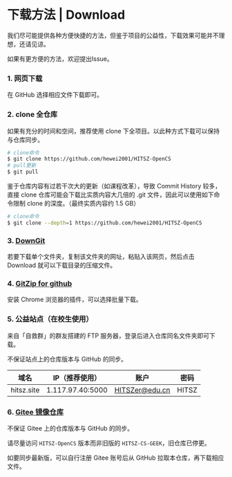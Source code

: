 # 下载方法 | Download

我们尽可能提供各种方便快捷的方法，但鉴于项目的公益性，下载效果可能并不理想，还请见谅。

如果有更方便的方法，欢迎提出Issue。

### 1. 网页下载

在 GitHub 选择相应文件下载即可。

### 2. clone 全仓库

如果有充分的时间和空间，推荐使用 clone 下全项目。以此种方式下载可以保持与仓库同步。

```bash
# clone命令
$ git clone https://github.com/hewei2001/HITSZ-OpenCS
# pull更新
$ git pull
```

鉴于仓库内容有过若干次大的更新（如课程改革），导致 Commit History 较多，直接 clone 仓库可能会下载比实质内容大几倍的 .git 文件，因此可以使用如下命令限制 clone 的深度。（最终实质内容约 1.5 GB）

```bash
# clone命令
$ git clone --depth=1 https://github.com/hewei2001/HITSZ-OpenCS
```

### 3. [DownGit](https://minhaskamal.github.io/DownGit/#/home)

若要下载单个文件夹，复制该文件夹的网址，粘贴入该网页，然后点击 Download 就可以下载目录的压缩文件。

### 4. [GitZip for github](https://chrome.google.com/webstore/detail/gitzip-for-github/ffabmkklhbepgcgfonabamgnfafbdlkn)

安装 Chrome 浏览器的插件，可以选择批量下载。

### 5. 公益站点（在校生使用）

来自「自救群」的群友搭建的 FTP 服务器，登录后进入仓库同名文件夹即可下载。

不保证站点上的仓库版本与 GitHub 的同步。

|    域名    |  IP（推荐使用）  |      账户      | 密码  |
| :--------: | :--------------: | :------------: | :---: |
| hitsz.site | 1.117.97.40:5000 | HITSZer@edu.cn | HITSZ |

### 6. [Gitee 镜像仓库](https://gitee.com/hewei2001_admin/HITSZ-OpenCS)

不保证 Gitee 上的仓库版本与 GitHub 的同步。

请尽量访问 `HITSZ-OpenCS` 版本而非旧版的 `HITSZ-CS-GEEK`，旧仓库已停更。

如要同步最新版，可以自行注册 Gitee 账号后从 GitHub 拉取本仓库，再下载相应文件。

